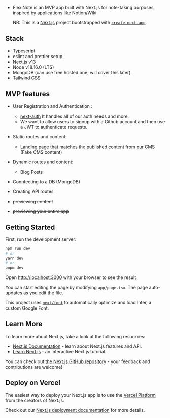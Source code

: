 - FlexiNote is an MVP app built with Next.js for note-taking purposes, inspired by applications like Notion/Wiki.

  NB: This is a [Next.js](https://nextjs.org/) project bootstrapped with [`create-next-app`](https://github.com/vercel/next.js/tree/canary/packages/create-next-app).

## Stack

- Typescript
- eslint and prettier setup
- Next.js v13
- Node v18.16.0 (LTS)
- MongoDB (can use free hosted one, will cover this later)
- ~~Tailwind CSS~~

## MVP features

- User Registration and Authentication :

  - [next-auth](https://next-auth.js.org/) It handles all of our auth needs and more.
  - We want to allow users to signup with a Github account and then use a JWT to authenticate requests.

- Static routes and content:

  - Landing page that matches the published content from our CMS (Fake CMS content)

- Dynamic routes and content:

  - Blog Posts

- Conntecting to a DB (MongoDB)
- Creating API routes
- ~~previewing content~~
- ~~previewing your entire app~~

## Getting Started

First, run the development server:

```bash
npm run dev
# or
yarn dev
# or
pnpm dev
```

Open [http://localhost:3000](http://localhost:3000) with your browser to see the result.

You can start editing the page by modifying `app/page.tsx`. The page auto-updates as you edit the file.

This project uses [`next/font`](https://nextjs.org/docs/basic-features/font-optimization) to automatically optimize and load Inter, a custom Google Font.

## Learn More

To learn more about Next.js, take a look at the following resources:

- [Next.js Documentation](https://nextjs.org/docs) - learn about Next.js features and API.
- [Learn Next.js](https://nextjs.org/learn) - an interactive Next.js tutorial.

You can check out [the Next.js GitHub repository](https://github.com/vercel/next.js/) - your feedback and contributions are welcome!

## Deploy on Vercel

The easiest way to deploy your Next.js app is to use the [Vercel Platform](https://vercel.com/new?utm_medium=default-template&filter=next.js&utm_source=create-next-app&utm_campaign=create-next-app-readme) from the creators of Next.js.

Check out our [Next.js deployment documentation](https://nextjs.org/docs/deployment) for more details.
